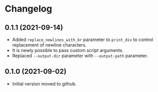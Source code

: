 # Changelog


## 0.1.1 (2021-09-14)

- Added `replace_newlines_with_br` parameter to `print_div` to control replacement of newline characters.
- It is newly possible to pass custom script arguments.
- Replaced `--output-dir` parameter with `--output-path` parameter.

## 0.1.0 (2021-09-02)

- Initial version moved to github.